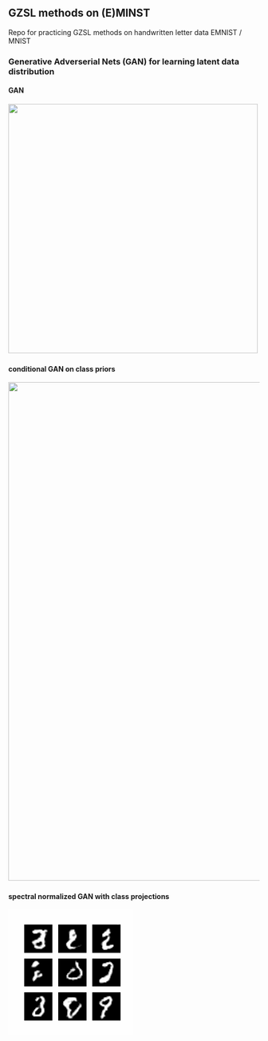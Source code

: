 ## GZSL methods on (E)MINST
 Repo for practicing GZSL methods on handwritten letter data EMNIST / MNIST

### Generative Adverserial Nets (GAN) for learning latent data distribution

#### GAN 
<img src="https://github.com/johnypark/GZSL-methods-on--E-MINST/blob/main/results/GAN_bs256_ep500.gif" width="500" height="500" />



#### conditional GAN on class priors
<img src="https://github.com/johnypark/GZSL-methods-on--E-MINST/blob/main/results/conditional_GAN_bs4096_ep1900.gif" width="1000" height="1000" />


#### spectral normalized GAN with class projections
<img src="https://github.com/johnypark/GZSL-methods-on--E-MINST/blob/main/results/snGAN-proj.gif" width="250" height="250" />

